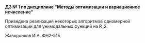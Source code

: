<b>ДЗ № 1 по дисциплине "Методы оптимизации и вариационное исчисление"</b>

Приведена реализация некоторых алгоритмов одномерной оптимизации для унимодальных функций на R_2.

Жаворонков И.А.
ФН2-51Б
